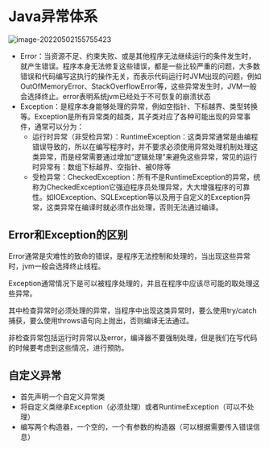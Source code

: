 # Java异常体系

![image-20220502155755423](C:\Users\lfl\AppData\Roaming\Typora\typora-user-images\image-20220502155755423.png)

* Error：当资源不足、约束失败、或是其他程序无法继续运行的条件发生时，就产生错误。程序本身无法修复这些错误，都是一些比较严重的问题，大多数错误和代码编写这执行的操作无关，而表示代码运行时JVM出现的问题，例如OutOfMemoryError、StackOverflowError等，这些异常发生时，JVM一般会选择终止。error表明系统jvm已经处于不可恢复的崩溃状态
* Exception：是程序本身能够处理的异常，例如空指针、下标越界、类型转换等。Exception是所有异常类的超类，其子类对应了各种可能出现的异常事件，通常可以分为：
  * 运行时异常（非受检异常）：RuntimeException：这类异常通常是由编程错误导致的，所以在编写程序时，并不要求必须使用异常处理机制处理这类异常，而是经常需要通过增加“逻辑处理”来避免这些异常，常见的运行时异常有：数组下标越界、空指针、被0除等
  * 受检异常：CheckedException：所有不是RuntimeException的异常，统称为CheckedException它强迫程序员处理异常，大大增强程序的可靠性。如IOException、SQLException等以及用于自定义的Exception异常，这类异常在编译时就必须作出处理，否则无法通过编译。

## **Error和Exception的区别**

Error通常是灾难性的致命的错误，是程序无法控制和处理的，当出现这些异常时，jvm一般会选择终止线程。

Exception通常情况下是可以被程序处理的，并且在程序中应该尽可能的取处理这些异常。

其中检查异常时必须处理的异常，当程序中出现这类异常时，要么使用try/catch捕获，要么使用throws语句向上抛出，否则编译无法通过。

非检查异常包括运行时异常以及error，编译器不要强制处理，但是我们在写代码的时候要考虑到这些情况，进行预防。

## 自定义异常

* 首先声明一个自定义异常类
* 将自定义类继承Exception（必须处理）或者RuntimeException（可以不处理）
* 编写两个构造器，一个空的，一个有参数的构造器（可以根据需要传入错误信息）






